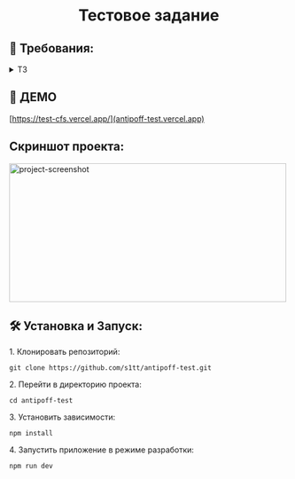 <h1 align="center" id="title">Тестовое задание</h1>


<h2>🧐 Требования:</h2>

<details>
  <summary>ТЗ</summary>
  
Создайте сайт на React + Redux и TypeScript, в котором на главной странице отображается список карточек пользователей и по клику на каждую карточку открывается страница с детальной информацией о пользователе. Список пользователей доступен только для зарегистрированных пользователей. Сайт должен быть адаптивным. Макет вы найдете здесь:
https://www.figma.com/file/Nw9TJYCeh8Tmi9cX3KxyqO/%D0%A2%D0%B5%D1%81%D1%82%D0%BE%D0%B2%D0%BE%D0%B5.-%D0%A4%D1%80%D0%BE%D0%BD%D1%82%D0%B5%D0%BD%D0%B4?node-id=0%3A1
1. Регистрация и авторизация должны осуществляться через email/password. Проверять на валидность все входные данные и выводить ошибку при невалидных данных
Токен необходимо сохранять в памяти браузера и удалять после нажатия на кнопку “выход”
2. Страница всех пользователей. На этой странице отображаются все пользователи. 
3. Страница пользователя отображает данные конкретного пользователя
Для запросов можно использовать https://reqres.in/ или любой другой сервис предоставляющий такие данные. Использование библиотечных компонентов вроде mui-material не желательно и будет оцениваться ниже.

Если вам это задание кажется слишком простым, вот задание “со звездочкой”
1. Для списка пользователей добавить пагинацию
2. На странице пользователя добавить загрузку аватарки
3. Добавить возможность ставить лайки пользователям, которые сохраняются  после перезагрузки страницы

Стэк: 
Typescript
React 
React-hook-form
Redux-toolkit(rtk-query)

</details>

<h2>🚀 ДЕМО</h2>

[https://test-cfs.vercel.app/](antipoff-test.vercel.app)

<h2>Скриншот проекта:</h2>

<img src="https://github.com/s1tt/antipoff-test/assets/40265221/9663775e-afb0-4f6a-b841-8864268d058f" alt="project-screenshot" width="500" height="250/">

<h2>🛠️ Установка и Запуск:</h2>

<p>1. Клонировать репозиторий:</p>

```
git clone https://github.com/s1tt/antipoff-test.git
```

<p>2. Перейти в директорию проекта:</p>

```
cd antipoff-test
```

<p>3. Установить зависимости:</p>

```
npm install
```

<p>4. Запустить приложение в режиме разработки:</p>

```
npm run dev
```
